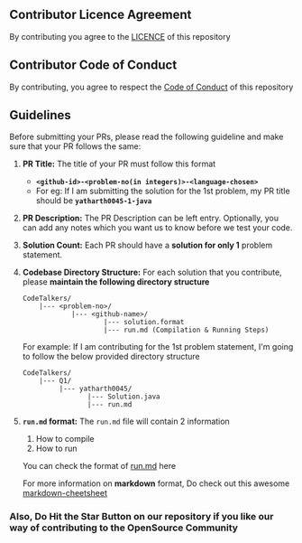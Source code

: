 ## Contributor Licence Agreement
By contributing you agree to the [LICENCE](LICENSE.md) of this repository

## Contributor Code of Conduct
By contributing, you agree to respect the [Code of Conduct](CODE_OF_CONDUCT.md) of this repository

## Guidelines

Before submitting your PRs, please read the following guideline and make sure that your PR follows the same:

1. **PR Title:** The title of your PR must follow this format
    - **`<github-id>-<problem-no(in integers)>-<language-chosen>`**
    - For eg: If I am submitting the solution for the 1st problem, my PR title should be **`yatharth0045-1-java`**

2. **PR Description:** The PR Description can be left entry. Optionally, you can add any notes which you want us to know before we test your code.

3. **Solution Count:** Each PR should have a **solution for only 1** problem statement.

4. **Codebase Directory Structure:** For each solution that you contribute, please **maintain the following directory structure**

    ```
    CodeTalkers/
        |--- <problem-no>/
                |--- <github-name>/
                        |--- solution.format
                        |--- run.md (Compilation & Running Steps)
    ```

    For example: If I am contributing for the 1st problem statement, I'm going to follow the below provided directory structure
    
    ```
    CodeTalkers/
        |--- Q1/ 
             |--- yatharth0045/
                    |--- Solution.java
                    |--- run.md
    ```

5. **`run.md` format:** The `run.md` file will contain 2 information
   1. How to compile
   2. How to run

    You can check the format of [run.md](Sample/run.md) here

    For more information on **markdown** format, Do check out this awesome [markdown-cheetsheet](https://github.com/tchapi/markdown-cheatsheet/blob/master/README.md)

### Also, Do Hit the Star Button on our repository if you like our way of contributing to the OpenSource Community